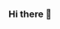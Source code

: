 ### Hi there 👋

<!--
**aarush7/aarush7** is a ✨ _special_ ✨ repository because its `README.md` (this file) appears on your GitHub profile.

Here are some ideas to get you started:

- 🔭 I’ve my Computer Science Engineering from RV College of Engineering.
- 🖼  Developing the web with Spring, Django, Javascript, and React
- 🌱 I’m currently learning and open for collaboration in Natural Language Processing, Artificial Intelligence and LLMs.

 <a href="mailto:aarushgupta212@gmail.com"><img alt="Personal Email" src="https://img.shields.io/badge/Email-rawat.raghav3w@gmail.com-blue?style=flat-square&logo=gmail"></a>  <a href="https://www.linkedin.com/in/aarushgupta212/"><img alt="LinkedIn" src="https://img.shields.io/badge/LinkedIn-Raghav%20Rawat-blue?style=flat-square&logo=linkedin"></a><br>


